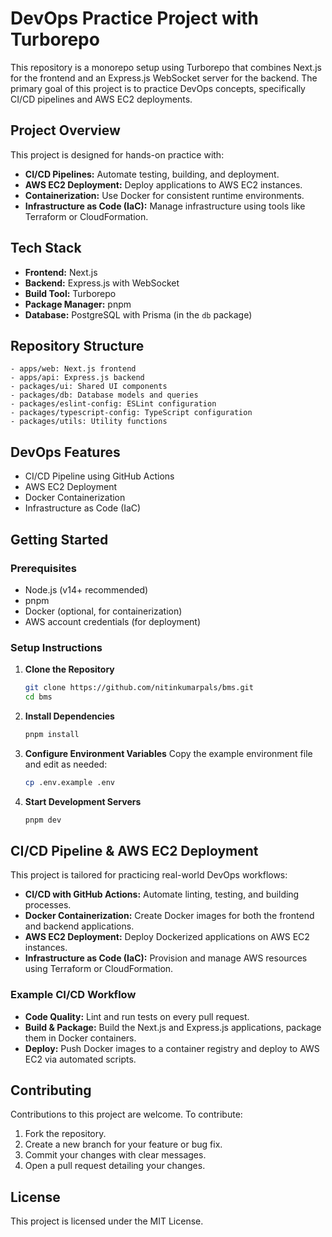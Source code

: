 # DevOps Practice Project with Turborepo

This repository is a monorepo setup using Turborepo that combines Next.js for the frontend and an Express.js WebSocket server for the backend. The primary goal of this project is to practice DevOps concepts, specifically CI/CD pipelines and AWS EC2 deployments.

## Project Overview

This project is designed for hands-on practice with:

- **CI/CD Pipelines:** Automate testing, building, and deployment.
- **AWS EC2 Deployment:** Deploy applications to AWS EC2 instances.
- **Containerization:** Use Docker for consistent runtime environments.
- **Infrastructure as Code (IaC):** Manage infrastructure using tools like Terraform or CloudFormation.

## Tech Stack

- **Frontend:** Next.js
- **Backend:** Express.js with WebSocket
- **Build Tool:** Turborepo
- **Package Manager:** pnpm
- **Database:** PostgreSQL with Prisma (in the `db` package)

## Repository Structure

    - apps/web: Next.js frontend
    - apps/api: Express.js backend
    - packages/ui: Shared UI components
    - packages/db: Database models and queries
    - packages/eslint-config: ESLint configuration
    - packages/typescript-config: TypeScript configuration
    - packages/utils: Utility functions

## DevOps Features

- CI/CD Pipeline using GitHub Actions
- AWS EC2 Deployment
- Docker Containerization
- Infrastructure as Code (IaC)

## Getting Started

### Prerequisites

- Node.js (v14+ recommended)
- pnpm
- Docker (optional, for containerization)
- AWS account credentials (for deployment)

### Setup Instructions

1. **Clone the Repository**

   ```bash
   git clone https://github.com/nitinkumarpals/bms.git
   cd bms
   ```

2. **Install Dependencies**

   ```bash
   pnpm install
   ```

3. **Configure Environment Variables**
   Copy the example environment file and edit as needed:

   ```bash
   cp .env.example .env
   ```

4. **Start Development Servers**
   ```bash
   pnpm dev
   ```

## CI/CD Pipeline & AWS EC2 Deployment

This project is tailored for practicing real-world DevOps workflows:

- **CI/CD with GitHub Actions:** Automate linting, testing, and building processes.
- **Docker Containerization:** Create Docker images for both the frontend and backend applications.
- **AWS EC2 Deployment:** Deploy Dockerized applications on AWS EC2 instances.
- **Infrastructure as Code (IaC):** Provision and manage AWS resources using Terraform or CloudFormation.

### Example CI/CD Workflow

- **Code Quality:** Lint and run tests on every pull request.
- **Build & Package:** Build the Next.js and Express.js applications, package them in Docker containers.
- **Deploy:** Push Docker images to a container registry and deploy to AWS EC2 via automated scripts.

## Contributing

Contributions to this project are welcome. To contribute:

1. Fork the repository.
2. Create a new branch for your feature or bug fix.
3. Commit your changes with clear messages.
4. Open a pull request detailing your changes.

## License

This project is licensed under the MIT License.
